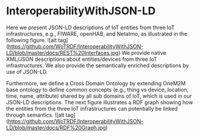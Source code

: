 # InteroperabilityWithJSON-LD
Here we present JSON-LD descriptions of IoT entities from three IoT infrastructures, e.g., FIWARE, openHAB, and Netatmo, as illustrated in the following figure. 
![alt tag] (https://github.com/WoTRDF/InteroperabilityWithJSON-LD/blob/master/docs/REST%20Interfaces.jpg)
We provide native XML/JSON descriptions about entities/devices from three IoT infrastructures. We also provide the semantically enriched descriptions by use of JSON-LD.

Furthermore, we define a Cross Domain Ontology by extending OneM2M base ontology to define common concepts (e.g., thing vs device, location, time, name, attribute) shared by all sub domains of IoT, which is used in our JSON-LD descriptions.
The next figure illustrates a RDF graph showing how the entities from the three IoT infrastructures can potentially be linked through semantics. 
![alt tag] (https://github.com/WoTRDF/InteroperabilityWithJSON-LD/blob/master/docs/RDF%20Graph.jpg)
